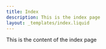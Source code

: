 ```yaml
---
title: Index
description: This is the index page
layout: _templates/index.liquid
---
```

This is the content of the index page